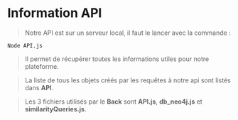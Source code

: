 # Information API

>Notre API est sur un serveur local, il faut le lancer avec la commande : 
>
    Node API.js
>
>Il permet de récupérer toutes les informations utiles pour notre plateforme.

>La liste de tous les objets créés par les requêtes à notre api sont listés dans **API**.

>Les 3 fichiers utilisés par le **Back** sont **API.js**, **db_neo4j.js** et **similarityQueries.js**.